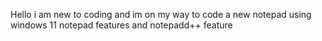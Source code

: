 Hello i am new to coding and im on my way to code a new notepad using windows 11 notepad features and notepadd++ feature

